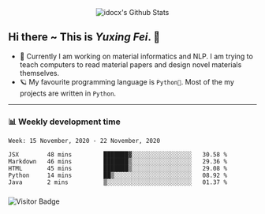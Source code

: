 <div align="center">
    <img align="center" src="https://github-readme-stats.vercel.app/api?username=idocx&show_icons=true&hide_border=true" alt="idocx's Github Stats"></img>
</div>

## Hi there ~ This is *Yuxing Fei*. ‍👋

- 🚀 Currently I am working on material informatics and NLP. I am trying to teach computers to read material papers and design novel materials themselves.
- 🪐 My favourite programming language is `Python🐍`. Most of the my projects are written in `Python`.

---

### 📊 Weekly development time
<!--START_SECTION:waka-->
```text
Week: 15 November, 2020 - 22 November, 2020

JSX        48 mins         ███████▓░░░░░░░░░░░░░░░░░   30.58 % 
Markdown   46 mins         ███████▒░░░░░░░░░░░░░░░░░   29.36 % 
HTML       45 mins         ███████▒░░░░░░░░░░░░░░░░░   29.08 % 
Python     14 mins         ██▒░░░░░░░░░░░░░░░░░░░░░░   08.92 % 
Java       2 mins          ▒░░░░░░░░░░░░░░░░░░░░░░░░   01.37 % 
```
<!--END_SECTION:waka-->

### 

![Visitor Badge](https://visitor-badge.laobi.icu/badge?page_id=idocx.idocx)